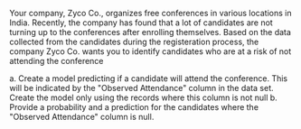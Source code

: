 Your company, Zyco Co., organizes free conferences in various locations in India. Recently, the company has found that a lot of 
candidates are not turning up to the conferences after enrolling themselves. Based on the data collected from the candidates during 
the registeration process, the company Zyco Co. wants you to identify candidates who are at a risk of not attending the conference 

a. Create a model predicting if a candidate will attend the conference. This will be indicated by the "Observed Attendance" column in 
     the data set. Create the model only using the records where this column is not null
b. Provide a probability and a prediction for the candidates where the "Observed Attendance" column is null.
